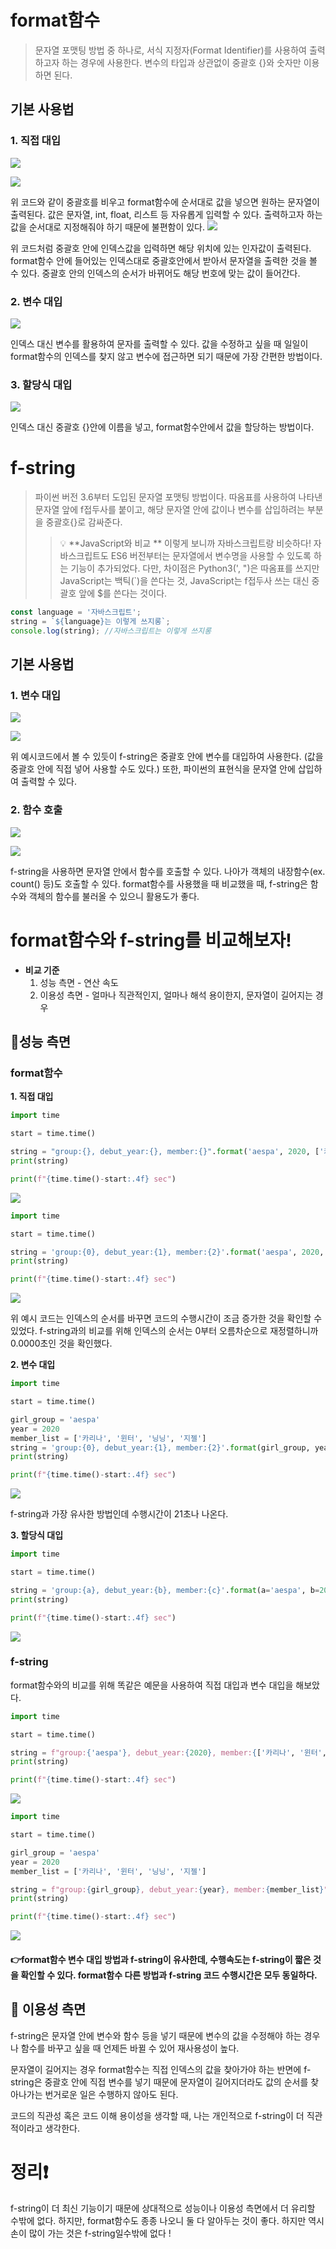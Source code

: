 # format함수

> 문자열 포맷팅 방법 중 하나로, 서식 지정자(Format Identifier)를 사용하여 출력하고자 하는 경우에 사용한다. 변수의 타입과 상관없이 중괄호 {}와 숫자만 이용하면 된다.

## 기본 사용법

### 1. 직접 대입

![](https://velog.velcdn.com/images/kngsujng/post/ca807f77-9e83-4198-be21-d179de2af654/image.png)

![](https://velog.velcdn.com/images/kngsujng/post/263dc403-7d65-476a-84aa-3bf53fed68fc/image.png)

위 코드와 같이 중괄호를 비우고 format함수에 순서대로 값을 넣으면 원하는 문자열이 출력된다. 값은 문자열, int, float, 리스트 등 자유롭게 입력할 수 있다. 출력하고자 하는 값을 순서대로 지정해줘야 하기 때문에 불편함이 있다.
![](https://velog.velcdn.com/images/kngsujng/post/ac0a4001-ec49-4225-aff3-5e324cffe16f/image.png)

위 코드처럼 중괄호 안에 인덱스값을 입력하면 해당 위치에 있는 인자값이 출력된다. format함수 안에 들어있는 인덱스대로 중괄호안에서 받아서 문자열을 출력한 것을 볼 수 있다. 중괄호 안의 인덱스의 순서가 바뀌어도 해당 번호에 맞는 값이 들어간다.

### 2. 변수 대입

![](https://velog.velcdn.com/images/kngsujng/post/fdce8edc-1414-4621-88a5-0164c089fc40/image.png)

인덱스 대신 변수를 활용하여 문자를 출력할 수 있다. 값을 수정하고 싶을 때 일일이 format함수의 인덱스를 찾지 않고 변수에 접근하면 되기 때문에 가장 간편한 방법이다.

### 3. 할당식 대입

![](https://velog.velcdn.com/images/kngsujng/post/19f7896f-7ba9-4c1a-ac35-3598a3b4af01/image.png)

인덱스 대신 중괄호 {}안에 이름을 넣고, format함수안에서 값을 할당하는 방법이다.

# f-string

> 파이썬 버전 3.6부터 도입된 문자열 포맷팅 방법이다.
> 따옴표를 사용하여 나타낸 문자열 앞에 f접두사를 붙이고,
> 해당 문자열 안에 값이나 변수를 삽입하려는 부분을 중괄호{}로 감싸준다.
>
> > 💡 **JavaScript와 비교 **
> > 이렇게 보니까 자바스크립트랑 비슷하다!
> > 자바스크립트도 ES6 버전부터는 문자열에서 변수명을 사용할 수 있도록 하는 기능이 추가되었다. 다만, 차이점은 Python3(', ")은 따옴표를 쓰지만 JavaScript는 백틱(`)을 쓴다는 것, JavaScript는 f접두사 쓰는 대신 중괄호 앞에 $를 쓴다는 것이다.

```javascript
const language = '자바스크립트';
string = `${language}는 이렇게 쓰지롱`;
console.log(string); //자바스크립트는 이렇게 쓰지롱
```

## 기본 사용법

### 1. 변수 대입

![](https://velog.velcdn.com/images/kngsujng/post/f8e4f61b-93e4-40d2-b843-add1ae17ace3/image.png)

![](https://velog.velcdn.com/images/kngsujng/post/4a801d2f-e2e2-4d82-a4f8-5aeb97127a87/image.png)

위 예시코드에서 볼 수 있듯이 f-string은 중괄호 안에 변수를 대입하여 사용한다. (값을 중괄호 안에 직접 넣어 사용할 수도 있다.) 또한, 파이썬의 표현식을 문자열 안에 삽입하여 출력할 수 있다.

### 2. 함수 호출

![](https://velog.velcdn.com/images/kngsujng/post/20b65a9c-74ac-4f8b-a6da-d20170f155c2/image.png)

![](https://velog.velcdn.com/images/kngsujng/post/d11cf4ac-6f4a-41a3-9469-894fbb7187de/image.png)

f-string을 사용하면 문자열 안에서 함수를 호출할 수 있다. 나아가 객체의 내장함수(ex. count() 등)도 호출할 수 있다. format함수를 사용했을 때 비교했을 때, f-string은 함수와 객체의 함수를 불러올 수 있으니 활용도가 좋다.

# format함수와 f-string를 비교해보자!

- **비교 기준**
  1.  성능 측면 - 연산 속도
  2.  이용성 측면 - 얼마나 직관적인지, 얼마나 해석 용이한지, 문자열이 길어지는 경우

## 🏃성능 측면

### format함수

**1. 직접 대입**

```python
import time

start = time.time()

string = "group:{}, debut_year:{}, member:{}".format('aespa', 2020, ['카리나', '윈터', '닝닝', '지젤'])
print(string)

print(f"{time.time()-start:.4f} sec")
```

![](https://velog.velcdn.com/images/kngsujng/post/b7424257-5a14-448d-bcd2-beb1500d38b5/image.png)

```python
import time

start = time.time()

string = 'group:{0}, debut_year:{1}, member:{2}'.format('aespa', 2020, ['카리나', '윈터', '닝닝', '지젤'])
print(string)

print(f"{time.time()-start:.4f} sec")
```

![](https://velog.velcdn.com/images/kngsujng/post/f118f1b2-2537-4aaf-94ff-e3a2751ccc0c/image.png)

위 예시 코드는 인덱스의 순서를 바꾸면 코드의 수행시간이 조금 증가한 것을 확인할 수 있었다. f-string과의 비교를 위해 인덱스의 순서는 0부터 오름차순으로 재정렬하니까 0.0000초인 것을 확인했다.

**2. 변수 대입**

```python
import time

start = time.time()

girl_group = 'aespa'
year = 2020
member_list = ['카리나', '윈터', '닝닝', '지젤']
string = 'group:{0}, debut_year:{1}, member:{2}'.format(girl_group, year, member_list)
print(string)

print(f"{time.time()-start:.4f} sec")
```

![](https://velog.velcdn.com/images/kngsujng/post/9459c966-f221-43c6-bb28-80939f00f95c/image.png)

f-string과 가장 유사한 방법인데 수행시간이 21초나 나온다.

**3. 할당식 대입**

```python
import time

start = time.time()

string = 'group:{a}, debut_year:{b}, member:{c}'.format(a='aespa', b=2020, c=['카리나', '윈터', '닝닝', '지젤'])
print(string)

print(f"{time.time()-start:.4f} sec")
```

![](https://velog.velcdn.com/images/kngsujng/post/cb8ec3b6-9446-4f97-b2b1-a25dfa2d0c18/image.png)

### f-string

format함수와의 비교를 위해 똑같은 예문을 사용하여 직접 대입과 변수 대입을 해보았다.

```python
import time

start = time.time()

string = f"group:{'aespa'}, debut_year:{2020}, member:{['카리나', '윈터', '닝닝', '지젤']}"
print(string)

print(f"{time.time()-start:.4f} sec")
```

![](https://velog.velcdn.com/images/kngsujng/post/cb8ec3b6-9446-4f97-b2b1-a25dfa2d0c18/image.png)

```python
import time

start = time.time()

girl_group = 'aespa'
year = 2020
member_list = ['카리나', '윈터', '닝닝', '지젤']

string = f"group:{girl_group}, debut_year:{year}, member:{member_list}"
print(string)

print(f"{time.time()-start:.4f} sec")
```

![](https://velog.velcdn.com/images/kngsujng/post/cb8ec3b6-9446-4f97-b2b1-a25dfa2d0c18/image.png)

#### 👉format함수 변수 대입 방법과 f-string이 유사한데, 수행속도는 f-string이 짧은 것을 확인할 수 있다. format함수 다른 방법과 f-string 코드 수행시간은 모두 동일하다.

## 👋 이용성 측면

f-string은 문자열 안에 변수와 함수 등을 넣기 때문에 변수의 값을 수정해야 하는 경우나 함수를 바꾸고 싶을 때 언제든 바뀔 수 있어 재사용성이 높다.

문자열이 길어지는 경우 format함수는 직접 인덱스의 값을 찾아가야 하는 반면에 f-string은 중괄호 안에 직접 변수를 넣기 때문에 문자열이 길어지더라도 값의 순서를 찾아나가는 번거로운 일은 수행하지 않아도 된다.

코드의 직관성 혹은 코드 이해 용이성을 생각할 때, 나는 개인적으로 f-string이 더 직관적이라고 생각한다.

# 정리❗

f-string이 더 최신 기능이기 때문에 상대적으로 성능이나 이용성 측면에서 더 유리할 수밖에 없다. 하지만, format함수도 종종 나오니 둘 다 알아두는 것이 좋다. 하지만 역시 손이 많이 가는 것은 f-string일수밖에 없다 !
